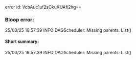 error id: VcbAuc1uf2sOkuKUAfi2hg==
### Bloop error:

25/03/25 16:57:39 INFO DAGScheduler: Missing parents: List()
#### Short summary: 

25/03/25 16:57:39 INFO DAGScheduler: Missing parents: List()